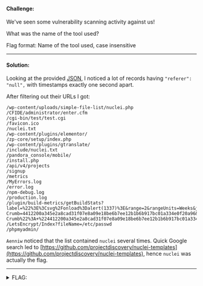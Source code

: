 #### Challenge:

We've seen some vulnerability scanning activity against us!

What was the name of the tool used?

Flag format: Name of the tool used, case insensitive

---

#### Solution:

Looking at the provided [JSON](../Shop-SetupDisclaimer/DownUnderShop.JSON), I noticed a lot of records having `"referer": "null",` with timestamps exactly one second apart.

After filtering out their URLs I got:

```
/wp-content/uploads/simple-file-list/nuclei.php
/CFIDE/administrator/enter.cfm
/cgi-bin/test/test.cgi
/favicon.ico
/nuclei.txt
/wp-content/plugins/elementor/
/zp-core/setup/index.php
/wp-content/plugins/gtranslate/
/include/nuclei.txt
/pandora_console/mobile/
/install.php
/api/v4/projects
/signup
/metrics
/MyErrors.log
/error.log
/npm-debug.log
/production.log
/plugin/build-metrics/getBuildStats?label=%22%3E%3Csvg%2Fonload%3Dalert(1337)%3E&range=2&rangeUnits=Weeks&jobFilteringType=ALL&jobFilter=&nodeFilteringType=ALL&nodeFilter=&launcherFilteringType=ALL&launcherFilter=&causeFilteringType=ALL&causeFilter=&Jenkins-Crumb=4412200a345e2a8cad31f07e8a09e18be6b7ee12b1b6b917bc01a334e0f20a96&json=%7B%22label%22%3A+%22Search+Results%22%2C+%22range%22%3A+%222%22%2C+%22rangeUnits%22%3A+%22Weeks%22%2C+%22jobFilteringType%22%3A+%22ALL%22%2C+%22jobNameRegex%22%3A+%22%22%2C+%22jobFilter%22%3A+%22%22%2C+%22nodeFilteringType%22%3A+%22ALL%22%2C+%22nodeNameRegex%22%3A+%22%22%2C+%22nodeFilter%22%3A+%22%22%2C+%22launcherFilteringType%22%3A+%22ALL%22%2C+%22launcherNameRegex%22%3A+%22%22%2C+%22launcherFilter%22%3A+%22%22%2C+%22causeFilteringType%22%3A+%22ALL%22%2C+%22causeNameRegex%22%3A+%22%22%2C+%22causeFilter%22%3A+%22%22%2C+%22Jenkins-Crumb%22%3A+%224412200a345e2a8cad31f07e8a09e18be6b7ee12b1b6b917bc01a334e0f20a96%22%7D&Submit=Search
/LetsEncrypt/Index?fileName=/etc/passwd
/phpmyadmin/
```

`Aenniw` noticed that the list contained `nuclei` several times. Quick Google search led to [https://github.com/projectdiscovery/nuclei-templates](https://github.com/projectdiscovery/nuclei-templates), hence `nuclei` was actually the flag.

---

<details><summary>FLAG:</summary>

```
nuclei
```

</details>
<br/>
